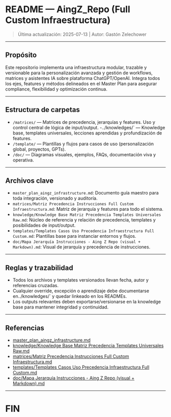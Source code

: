 # README — AingZ_Repo (Full Custom Infraestructura)

> Última actualización: 2025-07-13 | Autor: Gastón Zelechower

---

## Propósito
Este repositorio implementa una infraestructura modular, trazable y versionable para la personalización avanzada y gestión de workflows, matrices y asistentes IA sobre plataforma ChatGPT/OpenAI. Integra todos los ejes, features y métodos delineados en el Master Plan para asegurar compliance, flexibilidad y optimización continua.

---

## Estructura de carpetas

- `/matrices/` — Matrices de precedencia, jerarquías y features. Uso y control central de lógica de input/output.
-../knowledges/` — Knowledge base, templates universales, lecciones aprendidas y profundización de features.
- `/template/` — Plantillas y flujos para casos de uso (personalización global, proyectos, GPTs).
- `/doc/` — Diagramas visuales, ejemplos, FAQs, documentación viva y operativa.

---

## Archivos clave
- `master_plan_aingz_infrastructure.md`: Documento guía maestro para toda integración, versionado y auditoría.
- `matrices/Matriz Precedencia Instrucciones Full Custom Infraestructura.md`: Matriz de jerarquía y features para todo el sistema.
- `knowledge/Knowledge Base Matriz Precedencia Templates Universales Raw.md`: Núcleo de referencia y relación de precedencia, templates y posibilidades de input/output.
- `templates/Templates Casos Uso Precedencia Infraestructura Full Custom.md`: Plantillas base para instanciar entornos y flujos.
- `doc/Mapa Jerarquía Instrucciones - Aing Z Repo (visual + Markdown).md`: Visual de jerarquía y precedencia de instrucciones.

---

## Reglas y trazabilidad
- Todos los archivos y templates versionados llevan fecha, autor y referencias cruzadas.
- Cualquier override, excepción o aprendizaje debe documentarse en../knowledges/` y quedar linkeado en los READMEs.
- Los outputs relevantes deben exportarse/versionarse en la knowledge base para mantener integridad y continuidad.

---

## Referencias
- [master_plan_aingz_infrastructure.md](master_plan_aingz_infrastructure.md)
- [knowledge/Knowledge Base Matriz Precedencia Templates Universales Raw.md](knowledge/Knowledge%20Base%20Matriz%20Precedencia%20Templates%20Universales%20Raw.md)
- [matrices/Matriz Precedencia Instrucciones Full Custom Infraestructura.md](matrices/Matriz%20Precedencia%20Instrucciones%20Full%20Custom%20Infraestructura.md)
- [templates/Templates Casos Uso Precedencia Infraestructura Full Custom.md](templates/Templates%20Casos%20Uso%20Precedencia%20Infraestructura%20Full%20Custom.md)
- [doc/Mapa Jerarquía Instrucciones - Aing Z Repo (visual + Markdown).md](doc/Mapa%20Jerarqu%C3%ADa%20Instrucciones%20-%20Aing%20Z%20Repo%20(visual%20%2B%20Markdown).md)

---

# FIN

